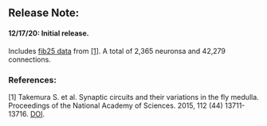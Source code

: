 ## Release Note:

#### 12/17/20: Initial release.
Includes [fib25 data](https://github.com/connectome-neuprint/neuPrint/blob/master/fib25_neo4j_inputs.zip/) from [[1]](ref-1).
A total of 2,365 neuronsa and 42,279 connections.

### References:

[1] <a name="ref-1"></a> Takemura S. et al. Synaptic circuits and their variations in the fly medulla. Proceedings of the National Academy of Sciences. 2015, 112 (44) 13711-13716. [DOI](https://doi.org/10.1073/pnas.1509820112).
